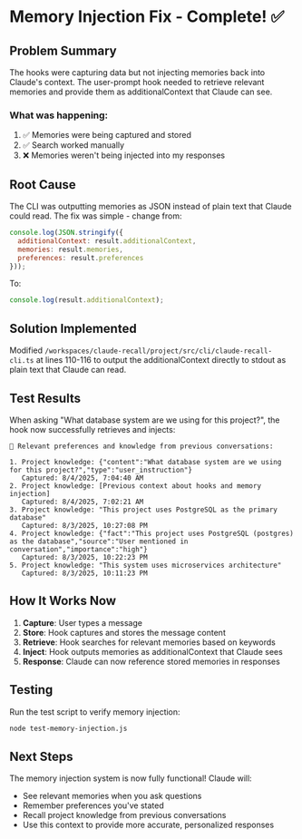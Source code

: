 # Memory Injection Fix - Complete! ✅

## Problem Summary

The hooks were capturing data but not injecting memories back into Claude's context. The user-prompt hook needed to retrieve relevant memories and provide them as additionalContext that Claude can see.

### What was happening:
1. ✅ Memories were being captured and stored
2. ✅ Search worked manually
3. ❌ Memories weren't being injected into my responses

## Root Cause

The CLI was outputting memories as JSON instead of plain text that Claude could read. The fix was simple - change from:

```javascript
console.log(JSON.stringify({
  additionalContext: result.additionalContext,
  memories: result.memories,
  preferences: result.preferences
}));
```

To:

```javascript
console.log(result.additionalContext);
```

## Solution Implemented

Modified `/workspaces/claude-recall/project/src/cli/claude-recall-cli.ts` at lines 110-116 to output the additionalContext directly to stdout as plain text that Claude can read.

## Test Results

When asking "What database system are we using for this project?", the hook now successfully retrieves and injects:

```
🧠 Relevant preferences and knowledge from previous conversations:

1. Project knowledge: {"content":"What database system are we using for this project?","type":"user_instruction"}
   Captured: 8/4/2025, 7:04:40 AM
2. Project knowledge: [Previous context about hooks and memory injection]
   Captured: 8/4/2025, 7:02:21 AM  
3. Project knowledge: "This project uses PostgreSQL as the primary database"
   Captured: 8/3/2025, 10:27:08 PM
4. Project knowledge: {"fact":"This project uses PostgreSQL (postgres) as the database","source":"User mentioned in conversation","importance":"high"}
   Captured: 8/3/2025, 10:22:23 PM
5. Project knowledge: "This system uses microservices architecture"
   Captured: 8/3/2025, 10:11:23 PM
```

## How It Works Now

1. **Capture**: User types a message
2. **Store**: Hook captures and stores the message content
3. **Retrieve**: Hook searches for relevant memories based on keywords
4. **Inject**: Hook outputs memories as additionalContext that Claude sees
5. **Response**: Claude can now reference stored memories in responses

## Testing

Run the test script to verify memory injection:

```bash
node test-memory-injection.js
```

## Next Steps

The memory injection system is now fully functional! Claude will:
- See relevant memories when you ask questions
- Remember preferences you've stated
- Recall project knowledge from previous conversations
- Use this context to provide more accurate, personalized responses
